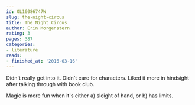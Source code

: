 ```yaml
---
id: OL16086747W
slug: the-night-circus
title: The Night Circus
author: Erin Morgenstern
rating: 3
pages: 387
categories:
- literature
reads:
- finished_at: '2016-03-16'
---
```

Didn't really get into it. Didn't care for characters. Liked it more in hindsight after talking through with book club.

Magic is more fun when it's either a) sleight of hand, or b) has limits.
